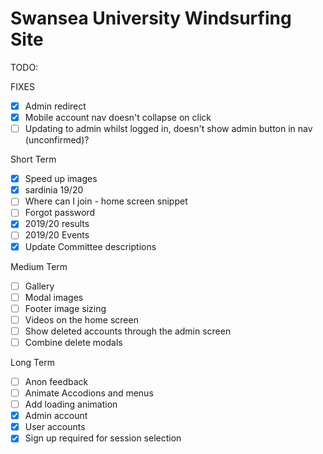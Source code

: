 # Swansea University Windsurfing Site

TODO:

FIXES

-   [x] Admin redirect
-   [x] Mobile account nav doesn't collapse on click
-   [ ] Updating to admin whilst logged in, doesn't show admin button in nav (unconfirmed)?

Short Term

-   [x] Speed up images
-   [x] sardinia 19/20
-   [ ] Where can I join - home screen snippet
-   [ ] Forgot password
-   [x] 2019/20 results
-   [ ] 2019/20 Events
-   [x] Update Committee descriptions

Medium Term

-   [ ] Gallery
-   [ ] Modal images
-   [ ] Footer image sizing
-   [ ] Videos on the home screen
-   [ ] Show deleted accounts through the admin screen
-   [ ] Combine delete modals

Long Term

-   [ ] Anon feedback
-   [ ] Animate Accodions and menus
-   [ ] Add loading animation
-   [x] Admin account
-   [x] User accounts
-   [x] Sign up required for session selection
